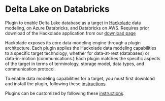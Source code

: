 # Delta Lake on Databricks

Plugin to enable Delta Lake database as a target in [Hackolade](https://hackolade.com) data modeling, on Azure Databricks, and Databricks on AWS. Requires prior download of the Hackolade application from our [download page](https://hackolade.com/download.html)

Hackolade exposes its core data modeling engine through a plugin architecture. Each plugin applies the Hackolade data modeling capabilities to a specific target technology, whether for data-at-rest (databases) or data-in-motion (communications.) Each plugin matches the specific aspects of the target in terms of terminology, storage model, data types, and communication protocol.

To enable data modeling capabilities for a target, you must first download and install the plugin, following these [instructions](https://hackolade.com/help/DownloadadditionalDBtargetplugin.html 'Plugin download instructions').

Plugins can be customized by following these [instructions](https://hackolade.com/help/Userdefinedcustomproperties.html 'Plugin customization instructions').
